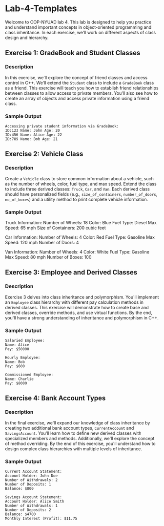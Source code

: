 # Lab-4-Templates

Welcome to OOP-NYUAD lab 4. This lab is designed to help you practice and understand important concepts in object-oriented programming and class inheritance. In each exercise, we'll work on different aspects of class design and hierarchy.

## Exercise 1: GradeBook and Student Classes

### Description
In this exercise, we'll explore the concept of friend classes and access control in C++. We'll extend the `Student` class to include a `GradeBook` class as a friend. This exercise will teach you how to establish friend relationships between classes to allow access to private members. You'll also see how to create an array of objects and access private information using a friend class.

### Sample Output
```
Accessing private student information via GradeBook:
ID:123 Name: John Age: 20
ID:456 Name: Alice Age: 22
ID:789 Name: Bob Age: 21
```

## Exercise 2: Vehicle Class

### Description
Create a `Vehicle` class to store common information about a vehicle, such as the number of wheels, color, fuel type, and max speed. Extend the class to include three derived classes: `Truck`, `Car`, and `Van`. Each derived class should have personalized fields (e.g., `size_of_containers`, `number_of_doors`, `no_of_boxes`) and a utility method to print complete vehicle information.

### Sample Output
Truck Information:
Number of Wheels: 18
Color: Blue
Fuel Type: Diesel
Max Speed: 65 mph
Size of Containers: 200 cubic feet

Car Information:
Number of Wheels: 4
Color: Red
Fuel Type: Gasoline
Max Speed: 120 mph
Number of Doors: 4

Van Information:
Number of Wheels: 4
Color: White
Fuel Type: Gasoline
Max Speed: 80 mph
Number of Boxes: 100

## Exercise 3: Employee and Derived Classes

### Description
Exercise 3 delves into class inheritance and polymorphism. You'll implement an `Employee` class hierarchy with different pay calculation methods in derived classes. This exercise will demonstrate how to create base and derived classes, override methods, and use virtual functions. By the end, you'll have a strong understanding of inheritance and polymorphism in C++.

### Sample Output
```
Salaried Employee:
Name: Alice
Pay: $50000

Hourly Employee:
Name: Bob
Pay: $600

Commissioned Employee:
Name: Charlie
Pay: $8000
```

## Exercise 4: Bank Account Types

### Description
In the final exercise, we'll expand our knowledge of class inheritance by creating two additional bank account types, `CurrentAccount` and `SavingsAccount`. You'll learn how to define new derived classes with specialized members and methods. Additionally, we'll explore the concept of method overriding. By the end of this exercise, you'll understand how to design complex class hierarchies with multiple levels of inheritance.


### Sample Output
```
Current Account Statement:
Account Holder: John Doe
Number of Withdrawals: 2
Number of Deposits: 1
Balance: $800

Savings Account Statement:
Account Holder: Alice Smith
Number of Withdrawals: 1
Number of Deposits: 2
Balance: $4700
Monthly Interest (Profit): $11.75
